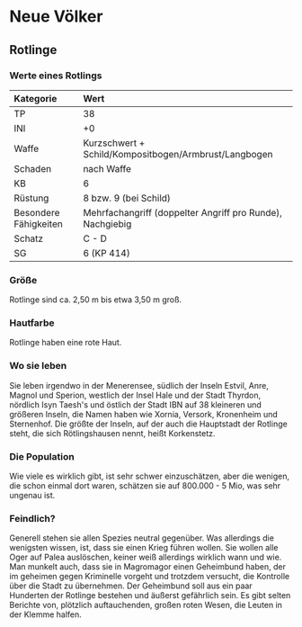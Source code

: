 # Neue Völker

## Rotlinge

### Werte eines Rotlings

| Kategorie | Wert |
| :--- | :--- |
| TP | 38 |
| INI | +0 |
| Waffe | Kurzschwert + Schild/Kompositbogen/Armbrust/Langbogen |
| Schaden | nach Waffe |
| KB | 6 |
| Rüstung | 8 bzw. 9 \(bei Schild\) |
| Besondere Fähigkeiten | Mehrfachangriff \(doppelter Angriff pro Runde\), Nachgiebig |
| Schatz | C - D |
| SG | 6 \(KP 414\) |

### Größe

Rotlinge sind ca. 2,50 m bis etwa 3,50 m groß.

### Hautfarbe

Rotlinge haben eine rote Haut.

### Wo sie leben

Sie leben irgendwo in der Menerensee, südlich der Inseln Estvil, Anre, Magnol und Sperion, westlich der Insel Hale und der Stadt Thyrdon, nördlich Isyn Taesh's und östlich der Stadt IBN auf 38 kleineren und größeren Inseln, die Namen haben wie Xornia, Versork, Kronenheim und Sternenhof. Die größte der Inseln, auf der auch die Hauptstadt der Rotlinge steht, die sich Rötlingshausen nennt, heißt Korkenstetz.

### Die Population

Wie viele es wirklich gibt, ist sehr schwer einzuschätzen, aber die wenigen, die schon einmal dort waren, schätzen sie auf 800.000 - 5 Mio, was sehr ungenau ist.

### Feindlich?

Generell stehen sie allen Spezies neutral gegenüber. Was allerdings die wenigsten wissen, ist, dass sie einen Krieg führen wollen. Sie wollen alle Oger auf Palea auslöschen, keiner weiß allerdings wirklich wann und wie. Man munkelt auch, dass sie in Magromagor einen Geheimbund haben, der im geheimen gegen Kriminelle vorgeht und trotzdem versucht, die Kontrolle über die Stadt zu übernehmen. Der Geheimbund soll aus ein paar Hunderten der Rotlinge bestehen und äußerst gefährlich sein. Es gibt selten Berichte von, plötzlich auftauchenden, großen roten Wesen, die Leuten in der Klemme halfen.
